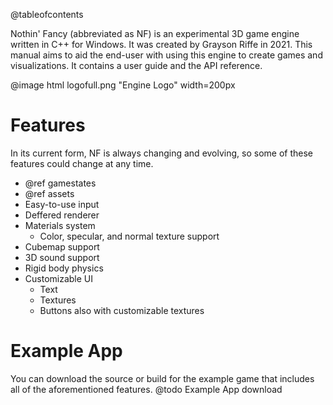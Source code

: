 @tableofcontents

Nothin' Fancy (abbreviated as NF) is an experimental 3D game engine written in C++
for Windows. It was created by Grayson Riffe in 2021. This manual aims to aid the end-user
with using this engine to create games and visualizations. It contains a user guide and
the API reference.

@image html logofull.png "Engine Logo" width=200px

Features
===

In its current form, NF is always changing and evolving, so some of these features could change
at any time.

- @ref gamestates
- @ref assets
- Easy-to-use input
- Deffered renderer
- Materials system
  - Color, specular, and normal texture support
- Cubemap support
- 3D sound support
- Rigid body physics
- Customizable UI
  - Text
  - Textures
  - Buttons also with customizable textures

Example App
===

You can download the source or build for the example game that includes all of the
aforementioned features.
@todo Example App download